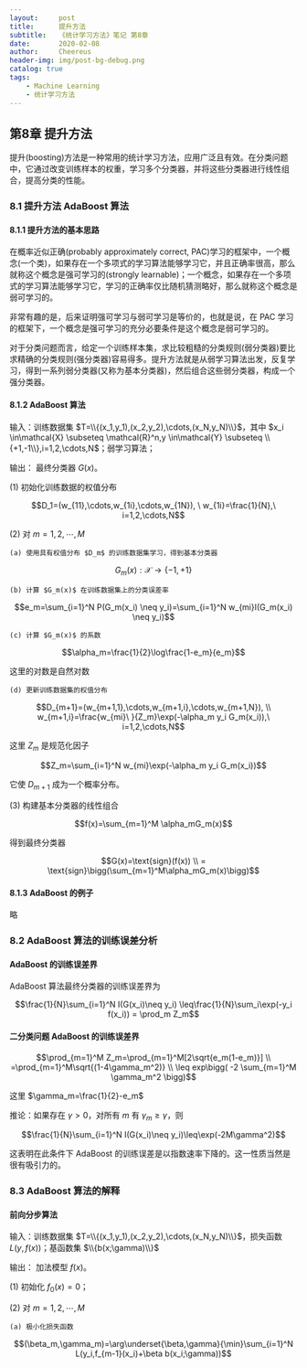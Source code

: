 ```yaml
---
layout:     post
title:      提升方法
subtitle:   《统计学习方法》笔记 第8章
date:       2020-02-08
author:     Cheereus
header-img: img/post-bg-debug.png
catalog: true
tags:
    - Machine Learning
    - 统计学习方法
---
```


## 第8章 提升方法

提升(boosting)方法是一种常用的统计学习方法，应用广泛且有效。在分类问题中，它通过改变训练样本的权重，学习多个分类器，并将这些分类器进行线性组合，提高分类的性能。

### 8.1 提升方法 AdaBoost 算法

#### 8.1.1 提升方法的基本思路

在概率近似正确(probably approximately correct, PAC)学习的框架中，一个概念(一个类)，如果存在一个多项式的学习算法能够学习它，并且正确率很高，那么就称这个概念是强可学习的(strongly learnable)；一个概念，如果存在一个多项式的学习算法能够学习它，学习的正确率仅比随机猜测略好，那么就称这个概念是弱可学习的。

非常有趣的是，后来证明强可学习与弱可学习是等价的，也就是说，在 PAC 学习的框架下，一个概念是强可学习的充分必要条件是这个概念是弱可学习的。

对于分类问题而言，给定一个训练样本集，求比较粗糙的分类规则(弱分类器)要比求精确的分类规则(强分类器)容易得多。提升方法就是从弱学习算法出发，反复学习，得到一系列弱分类器(又称为基本分类器)，然后组合这些弱分类器，构成一个强分类器。

#### 8.1.2 AdaBoost 算法

输入：训练数据集 $T=\\{(x_1,y_1),(x_2,y_2),\cdots,(x_N,y_N)\\}$，其中 $x_i \in\mathcal{X} \subseteq \mathcal{R}^n,y \in\mathcal{Y} \subseteq \\{+1,-1\\},i=1,2,\cdots,N$；弱学习算法；

输出： 最终分类器 $G(x)$。

(1) 初始化训练数据的权值分布

$$D_1=(w_{11},\cdots,w_{1i},\cdots,w_{1N}), \ w_{1i}=\frac{1}{N},\ i=1,2,\cdots,N$$

(2) 对 $m=1,2,\cdots,M$

    (a) 使用具有权值分布 $D_m$ 的训练数据集学习，得到基本分类器

$$G_m(x):\mathcal{X}\rightarrow\{-1,+1\}$$

    (b) 计算 $G_m(x)$ 在训练数据集上的分类误差率

$$e_m=\sum_{i=1}^N P(G_m(x_i) \neq y_i)=\sum_{i=1}^N w_{mi}I(G_m(x_i) \neq y_i)$$

    (c) 计算 $G_m(x)$ 的系数

$$\alpha_m=\frac{1}{2}\log\frac{1-e_m}{e_m}$$

这里的对数是自然对数

    (d) 更新训练数据集的权值分布

$$D_{m+1}=(w_{m+1,1},\cdots,w_{m+1,i},\cdots,w_{m+1,N}), \\ w_{m+1,i}=\frac{w_{mi}\ }{Z_m}\exp(-\alpha_m y_i G_m(x_i)),\ i=1,2,\cdots,N$$

这里 $Z_m$ 是规范化因子

$$Z_m=\sum_{i=1}^N w_{mi}\exp(-\alpha_m y_i G_m(x_i))$$

它使 $D_{m+1}$ 成为一个概率分布。

(3) 构建基本分类器的线性组合

$$f(x)=\sum_{m=1}^M \alpha_mG_m(x)$$

得到最终分类器

$$G(x)=\text{sign}(f(x)) \\ = \text{sign}\bigg(\sum_{m=1}^M\alpha_mG_m(x)\bigg)$$

#### 8.1.3 AdaBoost 的例子

略

### 8.2 AdaBoost 算法的训练误差分析

#### AdaBoost 的训练误差界

AdaBoost 算法最终分类器的训练误差界为

$$\frac{1}{N}\sum_{i=1}^N I(G(x_i)\neq y_i) \leq\frac{1}{N}\sum_i\exp(-y_i f(x_i)) = \prod_m Z_m$$

#### 二分类问题 AdaBoost 的训练误差界

$$\prod_{m=1}^M Z_m=\prod_{m=1}^M[2\sqrt{e_m(1-e_m)}] \\ =\prod_{m=1}^M\sqrt{(1-4\gamma_m^2)} \\ \leq exp\bigg( -2 \sum_{m=1}^M \gamma_m^2 \bigg)$$

这里 $\gamma_m=\frac{1}{2}-e_m$

推论：如果存在 $\gamma>0$，对所有 $m$ 有 $\gamma_m \geq\gamma$，则

$$\frac{1}{N}\sum_{i=1}^N I(G(x_i)\neq y_i)\leq\exp(-2M\gamma^2)$$

这表明在此条件下 AdaBoost 的训练误差是以指数速率下降的。这一性质当然是很有吸引力的。

### 8.3 AdaBoost 算法的解释

#### 前向分步算法

输入：训练数据集 $T=\\{(x_1,y_1),(x_2,y_2),\cdots,(x_N,y_N)\\}$，损失函数 $L(y,f(x))$；基函数集 $\\{b(x;\gamma)\\}$

输出： 加法模型 $f(x)$。

(1) 初始化 $f_0(x)=0$；

(2) 对 $m=1,2,\cdots,M$

    (a) 极小化损失函数

$$(\beta_m,\gamma_m)=\arg\underset{\beta,\gamma}{\min}\sum_{i=1}^N L(y_i,f_{m-1}(x_i)+\beta b(x_i;\gamma))$$
